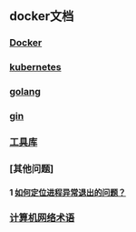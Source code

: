## docker文档

### [Docker](https://github.com/luofengmacheng/docker_doc/blob/master/docker/README.md)

### [kubernetes](https://github.com/luofengmacheng/docker_doc/blob/master/kubernetes/README.md)

### [golang](https://github.com/luofengmacheng/docker_doc/blob/master/golang/README.md)

### [gin](https://github.com/luofengmacheng/docker_doc/blob/master/gin/README.md)

### [工具库](https://github.com/luofengmacheng/docker_doc/blob/master/cabinet/README.md)

### [其他问题]

#### 1 [如何定位进程异常退出的问题？](https://github.com/luofengmacheng/docker_doc/blob/master/misc/process_exit.md)

### [计算机网络术语](https://github.com/luofengmacheng/docker_doc/blob/master/misc/network_terms.md)